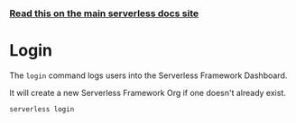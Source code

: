 <!--
title: Serverless Framework Commands - Login
menuText: login
menuOrder: 11
description: Login to the serverless platform
layout: Doc
-->

<!-- DOCS-SITE-LINK:START automatically generated  -->

### [Read this on the main serverless docs site](https://www.serverless.com/framework/docs/providers/aws/cli-reference/login)

<!-- DOCS-SITE-LINK:END -->

# Login

The `login` command logs users into the Serverless Framework Dashboard.

It will create a new Serverless Framework Org if one doesn't already exist.

```bash
serverless login
```
